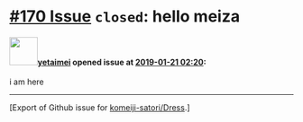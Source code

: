 # [\#170 Issue](https://github.com/komeiji-satori/Dress/issues/170) `closed`: hello meiza

#### <img src="https://avatars.githubusercontent.com/u/5048326?u=2052d3b39873dd107c37ef7500772ed440396171&v=4" width="50">[yetaimei](https://github.com/yetaimei) opened issue at [2019-01-21 02:20](https://github.com/komeiji-satori/Dress/issues/170):

i am here




-------------------------------------------------------------------------------



[Export of Github issue for [komeiji-satori/Dress](https://github.com/komeiji-satori/Dress).]
